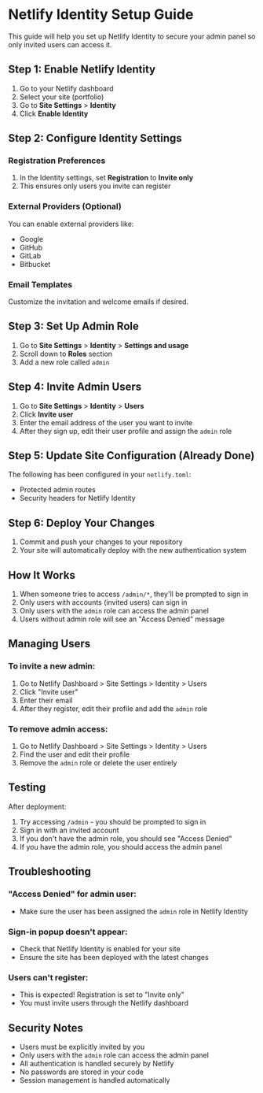 # Netlify Identity Setup Guide

This guide will help you set up Netlify Identity to secure your admin panel so only invited users can access it.

## Step 1: Enable Netlify Identity

1. Go to your Netlify dashboard
2. Select your site (portfolio)
3. Go to **Site Settings** > **Identity**
4. Click **Enable Identity**

## Step 2: Configure Identity Settings

### Registration Preferences
1. In the Identity settings, set **Registration** to **Invite only**
2. This ensures only users you invite can register

### External Providers (Optional)
You can enable external providers like:
- Google
- GitHub
- GitLab
- Bitbucket

### Email Templates
Customize the invitation and welcome emails if desired.

## Step 3: Set Up Admin Role

1. Go to **Site Settings** > **Identity** > **Settings and usage**
2. Scroll down to **Roles** section
3. Add a new role called `admin`

## Step 4: Invite Admin Users

1. Go to **Site Settings** > **Identity** > **Users**
2. Click **Invite user**
3. Enter the email address of the user you want to invite
4. After they sign up, edit their user profile and assign the `admin` role

## Step 5: Update Site Configuration (Already Done)

The following has been configured in your `netlify.toml`:
- Protected admin routes
- Security headers for Netlify Identity

## Step 6: Deploy Your Changes

1. Commit and push your changes to your repository
2. Your site will automatically deploy with the new authentication system

## How It Works

1. When someone tries to access `/admin/*`, they'll be prompted to sign in
2. Only users with accounts (invited users) can sign in
3. Only users with the `admin` role can access the admin panel
4. Users without admin role will see an "Access Denied" message

## Managing Users

### To invite a new admin:
1. Go to Netlify Dashboard > Site Settings > Identity > Users
2. Click "Invite user"
3. Enter their email
4. After they register, edit their profile and add the `admin` role

### To remove admin access:
1. Go to Netlify Dashboard > Site Settings > Identity > Users
2. Find the user and edit their profile
3. Remove the `admin` role or delete the user entirely

## Testing

After deployment:
1. Try accessing `/admin` - you should be prompted to sign in
2. Sign in with an invited account
3. If you don't have the admin role, you should see "Access Denied"
4. If you have the admin role, you should access the admin panel

## Troubleshooting

### "Access Denied" for admin user:
- Make sure the user has been assigned the `admin` role in Netlify Identity

### Sign-in popup doesn't appear:
- Check that Netlify Identity is enabled for your site
- Ensure the site has been deployed with the latest changes

### Users can't register:
- This is expected! Registration is set to "Invite only"
- You must invite users through the Netlify dashboard

## Security Notes

- Users must be explicitly invited by you
- Only users with the `admin` role can access the admin panel
- All authentication is handled securely by Netlify
- No passwords are stored in your code
- Session management is handled automatically 